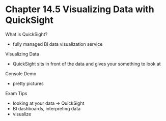 # Chapter 14.5 Visualizing Data with QuickSight

What is QuickSight?
- fully managed BI data visualization service

Visualizing Data
- QuickSight sits in front of the data and gives your something to look at

Console Demo
- pretty pictures

Exam Tips
- looking at your data -> QuickSight
- BI dashboards, interpreting data
- visualize